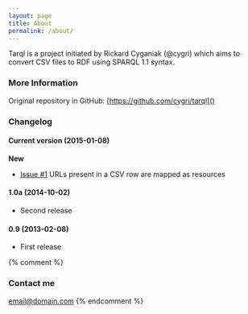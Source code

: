 ```yaml
---
layout: page
title: About
permalink: /about/
---
```


Tarql is a project initiated by Rickard Cyganiak (@cygri) which aims to convert CSV files to RDF using SPARQL 1.1 syntax.

### More Information

Original repository in GitHub: [https://github.com/cygri/tarql]()

### Changelog

#### Current version (2015-01-08)

**New**

* [Issue #1](https://github.com/emir-munoz/tarql/issues/1) URLs present in a CSV row are mapped as resources

#### 1.0a (2014-10-02)
* Second release

#### 0.9 (2013-02-08)
* First release

{% comment %} 
### Contact me

[email@domain.com](mailto:email@domain.com)
{% endcomment %} 
